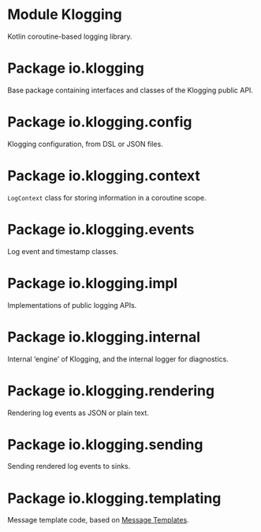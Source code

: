 # Module Klogging

Kotlin coroutine-based logging library.

# Package io.klogging

Base package containing interfaces and classes of the Klogging public API.

# Package io.klogging.config

Klogging configuration, from DSL or JSON files.

# Package io.klogging.context

`LogContext` class for storing information in a coroutine scope.

# Package io.klogging.events

Log event and timestamp classes.

# Package io.klogging.impl

Implementations of public logging APIs.

# Package io.klogging.internal

Internal ‘engine’ of Klogging, and the internal logger for diagnostics.

# Package io.klogging.rendering

Rendering log events as JSON or plain text.

# Package io.klogging.sending

Sending rendered log events to sinks.

# Package io.klogging.templating

Message template code, based on [Message Templates](https://messagetemplates.org).
